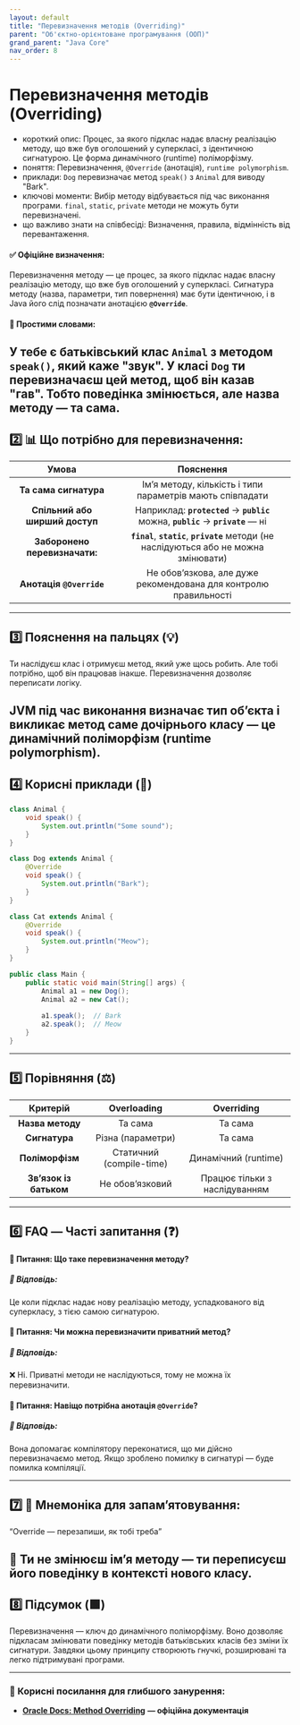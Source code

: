 ```yaml
---
layout: default
title: "Перевизначення методів (Overriding)"
parent: "Об'єктно-орієнтоване програмування (ООП)"
grand_parent: "Java Core"
nav_order: 8
---
```


# Перевизначення методів (Overriding)

*   короткий опис: Процес, за якого підклас надає власну реалізацію методу, що вже був оголошений у суперкласі, з ідентичною сигнатурою. Це форма динамічного (runtime) поліморфізму.
*   поняття: Перевизначення, `@Override` (анотація), `runtime polymorphism`.
*   приклади: `Dog` перевизначає метод `speak()` з `Animal` для виводу "Bark".
*   ключові моменти: Вибір методу відбувається під час виконання програми. `final`, `static`, `private` методи не можуть бути перевизначені.
*   що важливо знати на співбесіді: Визначення, правила, відмінність від перевантаження.


#### **✅ Офіційне визначення:**

Перевизначення методу — це процес, за якого підклас надає власну реалізацію методу, що вже був оголошений у суперкласі. Сигнатура методу (назва, параметри, тип повернення) має бути ідентичною, і в Java його слід позначати анотацією **`@Override`**.

#### **🧠 Простими словами:**

У тебе є батьківський клас **`Animal`** з методом **`speak()`**, який каже "звук". У класі **`Dog`** ти перевизначаєш цей метод, щоб він казав "гав". Тобто поведінка змінюється, але назва методу — та сама.
---

## **2️⃣ 📊 Що потрібно для перевизначення:**

| Умова | Пояснення |
| :---: | :---: |
| **Та сама сигнатура** | Ім’я методу, кількість і типи параметрів мають співпадати |
| **Спільний або ширший доступ** | Наприклад: **`protected`** → **`public`** можна, **`public`** → **`private`** — ні |
| **Заборонено перевизначати:** | **`final`**, **`static`**, **`private`** методи (не наслідуються або не можна змінювати) |
| **Анотація `@Override`** | Не обов’язкова, але дуже рекомендована для контролю правильності |

---

## **3️⃣ Пояснення на пальцях (💡)**

Ти наслідуєш клас і отримуєш метод, який уже щось робить. Але тобі потрібно, щоб він працював інакше. Перевизначення дозволяє переписати логіку.

JVM під час виконання визначає тип обʼєкта і викликає метод саме дочірнього класу — це динамічний поліморфізм (runtime polymorphism).
---

## **4️⃣ Корисні приклади (🧪)**

```java
class Animal {
    void speak() {
        System.out.println("Some sound");
    }
}

class Dog extends Animal {
    @Override
    void speak() {
        System.out.println("Bark");
    }
}

class Cat extends Animal {
    @Override
    void speak() {
        System.out.println("Meow");
    }
}

public class Main {
    public static void main(String[] args) {
        Animal a1 = new Dog();
        Animal a2 = new Cat();
        
        a1.speak();  // Bark
        a2.speak();  // Meow
    }
}
```

---

## **5️⃣ Порівняння (⚖️)**

| Критерій | Overloading | Overriding |
| :---: | :---: | :---: |
| **Назва методу** | Та сама | Та сама |
| **Сигнатура** | Різна (параметри) | Та сама |
| **Поліморфізм** | Статичний (compile-time) | Динамічний (runtime) |
| **Зв’язок із батьком** | Не обов’язковий | Працює тільки з наслідуванням |

---

## **6️⃣ FAQ — Часті запитання (❓)**

#### **🔹 Питання: Що таке перевизначення методу?**

##### **💬 Відповідь:**

Це коли підклас надає нову реалізацію методу, успадкованого від суперкласу, з тією самою сигнатурою.

#### 

#### **🔹 Питання: Чи можна перевизначити приватний метод?**

##### **💬 Відповідь:**

❌ Ні. Приватні методи не наслідуються, тому не можна їх перевизначити.

#### 

#### **🔹 Питання: Навіщо потрібна анотація `@Override`?**

##### **💬 Відповідь:**

Вона допомагає компілятору переконатися, що ми дійсно перевизначаємо метод. Якщо зроблено помилку в сигнатурі — буде помилка компіляції.

---

## **7️⃣ 🧠 Мнемоніка для запам’ятовування:**

“Override — перезапиши, як тобі треба”

🔁 Ти не змінюєш ім’я методу — ти переписуєш його поведінку в контексті нового класу.
---

## **8️⃣ Підсумок (🟩)**

Перевизначення — ключ до динамічного поліморфізму. Воно дозволяє підкласам змінювати поведінку методів батьківських класів без зміни їх сигнатури. Завдяки цьому принципу створюють гнучкі, розширювані та легко підтримувані програми.

---

### **🔗 Корисні посилання для глибшого занурення:**

* [**Oracle Docs: Method Overriding**](https://docs.oracle.com/javase/tutorial/java/IandI/override.html) **— офіційна документація**